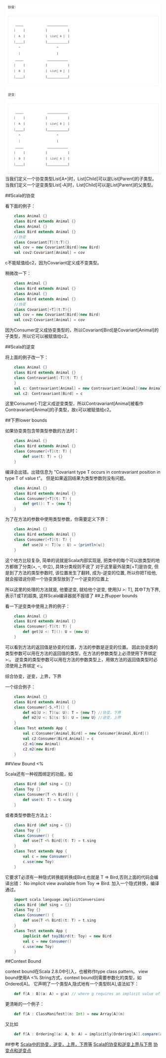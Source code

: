 ![协变逆变](picture/covAndcon.png)
当我们定义一个协变类型List[A+]时，List[Child]可以是List[Parent]的子类型。
当我们定义一个逆变类型List[-A]时，List[Child]可以是List[Parent]的父类型。

##Scala的协变

看下面的例子：
```scala
    class Animal {}
    class Bird extends Animal {}
    class Animal {}
    class Bird extends Animal {}
    //协变
    class Covariant[T](t:T){}
    val cov = new Covariant[Bird](new Bird)
    val cov2:Covariant[Animal] = cov
```
c不能赋值给c2，因为Covariant定义成不变类型。

稍微改一下：
```scala
    class Animal {}
    class Bird extends Animal {}
    class Animal {}
    class Bird extends Animal {}
    //协变
    class Covariant[+T](t:T){}
    val cov = new Covariant[Bird](new Bird)
    val cov2:Covariant[Animal] = cov
```
因为Consumer定义成协变类型的，所以Covariant[Bird]是Covariant[Animal]的子类型，所以它可以被赋值给c2。

##Scala的逆变

将上面的例子改一下：
```scala
    class Animal {}
    class Bird extends Animal {}
    class Contravariant[-T](t: T) {
    }
    val c: Contravariant[Animal] = new Contravariant[Animal](new Animal)
    val c2: Contravariant[Bird] = c
```
这里Consumer[-T]定义成逆变类型，所以Contravariant[Animal]被看作Contravariant[Animal]的子类型，故c可以被赋值给c2。

##下界lower bounds

如果协变类包含带类型参数的方法时：
```scala
    class Animal {}
    class Bird extends Animal {}
    class Consumer[+T](t: T) {
     	def use(t: T) = {}
    }
```
编译会出错。出错信息为 "Covariant type T occurs in contravariant position in type T of value t"。
但是如果返回结果为类型参数则没有问题。
```scala
    class Animal {}
    class Bird extends Animal {}
    class Consumer[+T](t: T) {
     	def get(): T = {new T}
    }
```
为了在方法的参数中使用类型参数，你需要定义下界：
```scala
    class Animal {}
    class Bird extends Animal {}
    class Consumer[+T](t: T) {
    	def use[U >: T](u : U) = {println(u)}
    }
```
这个地方比较复杂, 简单的说就是Scala内部实现是, 把类中的每个可以放类型的地方都做了分类(+, –, 中立), 具体分类规则不说了 对于这里最外层类[+T]是协变, 但是到了方法的类型参数时, 该位置发生了翻转, 成为-逆变的位置, 所以你把T给他, 就会报错说你把一个协变类型放到了一个逆变的位置上

所以这里的处理的方法就是, 他要逆变, 就给他个逆变, 使用[U >: T], 其中T为下界, 表示T或T的超类, 这样Scala编译器就不报错了
##上界upper bounds

看一下逆变类中使用上界的例子：
```scala
    class Animal {}
    class Bird extends Animal {}
    class Consumer[-T](t: T) {
    	def get[U <: T](): U = {new U}
    }
```
可以看到方法的返回值是协变的位置，方法的参数是逆变的位置。
因此协变类的类型参数可以用在方法的返回值的类型，在方法的参数类型上必须使用下界绑定 >:。
逆变类的类型参数可以用在方法的参数类型上，用做方法的返回值类型时必须使用上界绑定 <:。

综合协变，逆变，上界，下界

一个综合例子：
```scala
    class Animal {}
    class Bird extends Animal {}
    class Consumer[-S,+T]() {
    	def m1[U >: T](u: U): T = {new T} //协变，下界
    	def m2[U <: S](s: S): U = {new U} //逆变，上界
    }
    class Test extends App {
    	val c:Consumer[Animal,Bird] = new Consumer[Animal,Bird]()
    	val c2:Consumer[Bird,Animal] = c
    	c2.m1(new Animal)
    	c2.m2(new Bird)
    }
```
##View Bound <%

Scala还有一种视图绑定的功能，如
```scala
    class Bird {def sing = {}}
    class Toy {}
    class Consumer[T <% Bird]() {
	    def use(t: T) = t.sing
    }
```
或者类型参数在方法上：
```scala
    class Bird {def sing = {}}
    class Toy {}
    class Consumer() {
    	def use[T <% Bird](t: T) = t.sing
    }
    class Test extends App {
	    val c = new Consumer()
	    c.use(new Toy)
    }
```
它要求T必须有一种隐式转换能转换成Bird,也就是 T => Bird,否则上面的代码会编译出错：
No implicit view available from Toy => Bird.
加入一个隐式转换，编译通过。
```scala
    import scala.language.implicitConversions
    class Bird {def sing = {}}
    class Toy {}
    class Consumer() {
    	def use[T <% Bird](t: T) = t.sing
    }
    class Test extends App {
    	implicit def toy2Bird(t: Toy) = new Bird
    	val c = new Consumer()
    	c.use(new Toy)
    }
```
##Context Bound

context bound在Scala 2.8.0中引入，也被称作type class pattern。
view bound使用A <% String方式，context bound则需要参数化的类型，如Ordered[A]。
它声明了一个类型A,隐式地有一个类型B[A],语法如下：
```scala
    def f[A : B](a: A) = g(a) // where g requires an implicit value of type B[A]
```
更清晰的一个例子：
```scala
    def f[A : ClassManifest](n: Int) = new Array[A](n)
```
又比如
```scala
    def f[A : Ordering](a: A, b: A) = implicitly[Ordering[A]].compare(a, b)
```

##参考
[Scala中的协变，逆变，上界，下界等](http://colobu.com/2015/05/19/Variance-lower-bounds-upper-bounds-in-Scala/)
[Scala的协变和逆变上界与下界](http://oopsoutofmemory.github.io/scala/2014/11/19/scala-xie-bian-ni-bian-shang-jie-xia-jie-----li-jie-pian/)
[协变点和逆变点](http://segmentfault.com/a/1190000003509191)